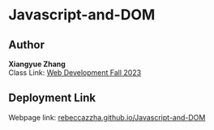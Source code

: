 # Javascript-and-DOM

## Author

**Xiangyue Zhang**  
Class Link: [Web Development Fall 2023](https://johnguerra.co/classes/webDevelopment_fall_2023/)

## Deployment Link
Webpage link: [rebeccazzha.github.io/Javascript-and-DOM](https://rebeccazzha.github.io/Javascript-and-DOM)  
